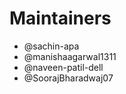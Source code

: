 <!--
Copyright (c) 2024 Dell Inc., or its subsidiaries. All Rights Reserved.

Licensed under the MPL, Version 2.0 (the "License");
you may not use this file except in compliance with the License.
You may obtain a copy of the License at

    https://www.mozilla.org/en-US/MPL/2.0/
-->

# Maintainers

* @sachin-apa
* @manishaagarwal1311
* @naveen-patil-dell
* @SoorajBharadwaj07
